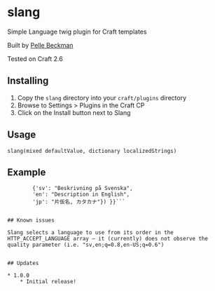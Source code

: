 # slang

Simple Language twig plugin for Craft templates

Built by [Pelle Beckman](http://beckman.io)

Tested on Craft 2.6

## Installing

1. Copy the `slang` directory into your `craft/plugins` directory
2. Browse to Settings > Plugins in the Craft CP
3. Click on the Install button next to Slang

## Usage

```slang(mixed defaultValue, dictionary localizedStrings)```


## Example

```{{ slang("Default string" ,
		{'sv': "Beskrivning på Svenska",
		'en': "Description in English",
		'jp': "片仮名, カタカナ"}) }}```
		

## Known issues

Slang selects a language to use from its order in the HTTP_ACCEPT_LANGUAGE array – it (currently) does not observe the quality parameter (i.e. "sv,en;q=0.8,en-US;q=0.6")


## Updates

* 1.0.0
	* Initial release!
